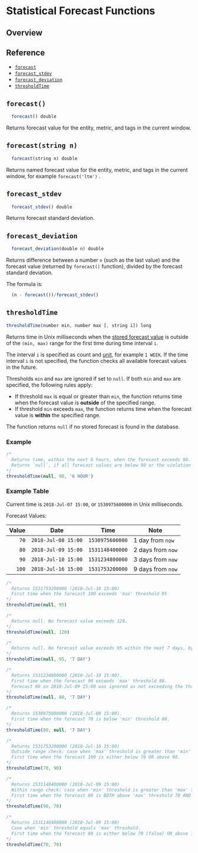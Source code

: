 # Statistical Forecast Functions

## Overview

## Reference

* [`forecast`](#forecast)
* [`forecast_stdev`](#forecast_stdev)
* [`forecast_deviation`](#forecast_deviation)
* [`thresholdTime`](#thresholdtime)

## `forecast()`

```javascript
  forecast() double
```

Returns forecast value for the entity, metric, and tags in the current window.

## `forecast(string n)`

```javascript
  forecast(string n) double
```

Returns named forecast value for the entity, metric, and tags in the current window, for example `forecast('ltm')` .

## `forecast_stdev`

```javascript
  forecast_stdev() double
```

Returns forecast standard deviation.

## `forecast_deviation`

```javascript
  forecast_deviation(double n) double
```

Returns difference between a number `n` (such as the last value) and the forecast value (returned by `forecast()` function), divided by the forecast standard deviation.

The formula is:

```javascript
  (n - forecast())/forecast_stdev()
```

## `thresholdTime`

```javascript
thresholdTime(number min, number max [, string i]) long
```

Returns time in Unix milliseconds when the [stored forecast value](../forecasting/README.md) is outside of the `(min, max)` range for the first time during time interval `i`.

The interval `i` is specified as count and [unit](../api/data/series/time-unit.md), for example `1 WEEK`. If the time interval `i` is not specified, the function checks all available forecast values in the future.

Thresholds `min` and `max` are ignored if set to `null`. If both `min` and `max` are specified, the following rules apply:

* If threshold `max` is equal or greater than `min`, the function returns time when the forecast value is **outside** of the specified range.
* If threshold `min` exceeds `max`, the function returns time when the forecast value is **within** the specified range.

The function returns `null` if no stored forecast is found in the database.

### Example

```javascript
/*
  Returns time, within the next 6 hours, when the forecast exceeds 90.
  Returns `null`, if all forecast values are below 90 or the violation occurs after the `6 HOUR` window.
*/
thresholdTime(null, 90, '6 HOUR')
```

### Example Table

Current time is `2018-Jul-07 15:00`, or `1530975600000` in Unix milliseconds.

Forecast Values:

| **Value** | **Date** | **Time**  | **Note** |
|---:|---|---|---|
| `70` | `2018-Jul-08 15:00` | `1530975600000` | 1 day from `now` |
| `80` | `2018-Jul-09 15:00` | `1531148400000` | 2 days from `now` |
| `90` | `2018-Jul-10 15:00` | `1531234800000` | 3 days from `now` |
| `100` | `2018-Jul-16 15:00` | `1531753200000` | 9 days from `now` |

```javascript
/*
  Returns 1531753200000 (2018-Jul-16 15:00)
  First time when the forecast 100 exceeds 'max' threshold 95
*/
thresholdTime(null, 95)
```

```javascript
/*
  Returns null. No forecast value exceeds 120.
*/
thresholdTime(null, 120)
```

```javascript
/*
  Returns null. No forecast value exceeds 95 within the next 7 days, by 2018-Jul-14 15:00.
*/
thresholdTime(null, 95, '7 DAY')
```

```javascript
/*
  Returns 1531234800000 (2018-Jul-10 15:00).
  First time when the forecast 90 exceeds 'max' threshold 80.
  Forecast 80 on 2018-Jul-09 15:00 was ignored as not exceeding the threshold.
*/
thresholdTime(null, 80, '7 DAY')
```

```javascript
/*
  Returns 1530975600000 (2018-Jul-08 15:00).
  First time when the forecast 70 is below 'min' threshold 80.
*/
thresholdTime(80, null, '7 DAY')
```

```javascript
/*
  Returns 1531753200000 (2018-Jul-16 15:00)
  Outside range check: case when 'max' threshold is greater than 'min' threshold.
  First time when the forecast 100 is either below 70 OR above 90.
*/
thresholdTime(70, 90)
```

```javascript
/*
  Returns 1531148400000 (2018-Jul-09 15:00)
  Within range check: case when 'min' threshold is greater than 'max' threshold.
  First time when the forecast 80 is BOTH above 'max' threshold 70 AND below 'min' threshold 90.
*/
thresholdTime(90, 70)
```

```javascript
/*
  Returns 1531148400000 (2018-Jul-09 15:00)
  Case when 'min' threshold equals 'max' threshold.
  First time when the forecast 80 is either below 70 (false) OR above 70 (true).
*/
thresholdTime(70, 70)
```
